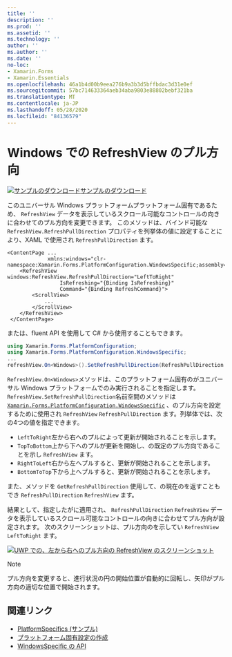 ```yaml
---
title: ''
description: ''
ms.prod: ''
ms.assetid: ''
ms.technology: ''
author: ''
ms.author: ''
ms.date: ''
no-loc:
- Xamarin.Forms
- Xamarin.Essentials
ms.openlocfilehash: 46a1b4d00b9eea276b9a3b3d5bffbdac3d31e0ef
ms.sourcegitcommit: 57bc714633364aeb34aba9803e88802bebf321ba
ms.translationtype: MT
ms.contentlocale: ja-JP
ms.lasthandoff: 05/28/2020
ms.locfileid: "84136579"
---
```

# <a name="refreshview-pull-direction-on-windows"></a>Windows での RefreshView のプル方向

[![サンプルのダウンロード](~/media/shared/download.png)サンプルのダウンロード](https://docs.microsoft.com/samples/xamarin/xamarin-forms-samples/userinterface-platformspecifics)

このユニバーサル Windows プラットフォームプラットフォーム固有であるため、 `RefreshView` データを表示しているスクロール可能なコントロールの向きに合わせてのプル方向を変更できます。 このメソッドは、バインド可能な `RefreshView.RefreshPullDirection` プロパティを列挙体の値に設定することにより、XAML で使用され `RefreshPullDirection` ます。

```xaml
<ContentPage ...
             xmlns:windows="clr-namespace:Xamarin.Forms.PlatformConfiguration.WindowsSpecific;assembly=Xamarin.Forms.Core">
    <RefreshView windows:RefreshView.RefreshPullDirection="LeftToRight"
                 IsRefreshing="{Binding IsRefreshing}"
                 Command="{Binding RefreshCommand}">
        <ScrollView>
            ...
        </ScrollView>
    </RefreshView>
 </ContentPage>
```

または、fluent API を使用して C# から使用することもできます。

```csharp
using Xamarin.Forms.PlatformConfiguration;
using Xamarin.Forms.PlatformConfiguration.WindowsSpecific;
...
refreshView.On<Windows>().SetRefreshPullDirection(RefreshPullDirection.LeftToRight);
```

`RefreshView.On<Windows>`メソッドは、このプラットフォーム固有のがユニバーサル Windows プラットフォームでのみ実行されることを指定します。 `RefreshView.SetRefreshPullDirection`名前空間のメソッドは [`Xamarin.Forms.PlatformConfiguration.WindowsSpecific`](xref:Xamarin.Forms.PlatformConfiguration.WindowsSpecific) 、のプル方向を設定するために使用され `RefreshView` `RefreshPullDirection` ます。列挙体では、次の4つの値を指定できます。

- `LeftToRight`左から右へのプルによって更新が開始されることを示します。
- `TopToBottom`上から下へのプルが更新を開始し、の既定のプル方向であることを示し `RefreshView` ます。
- `RightToLeft`右から左へプルすると、更新が開始されることを示します。
- `BottomToTop`下から上へプルすると、更新が開始されることを示します。

また、メソッドを `GetRefreshPullDirection` 使用して、の現在のを返すこともでき `RefreshPullDirection` `RefreshView` ます。

結果として、指定したがに適用され、 `RefreshPullDirection` `RefreshView` データを表示しているスクロール可能なコントロールの向きに合わせてプル方向が設定されます。 次のスクリーンショットは、プル方向のを示してい `RefreshView` `LeftToRight` ます。

[![UWP での、左から右へのプル方向の RefreshView のスクリーンショット](refreshview-pulldirection-images/refreshview-pulldirection.png "左から右方向のプル方向の RefreshView")](refreshview-pulldirection-images/refreshview-pulldirection-large.png#lightbox "左から右方向のプル方向の RefreshView")

> [!NOTE]
> プル方向を変更すると、進行状況の円の開始位置が自動的に回転し、矢印がプル方向の適切な位置で開始されます。

## <a name="related-links"></a>関連リンク

- [PlatformSpecifics (サンプル)](https://docs.microsoft.com/samples/xamarin/xamarin-forms-samples/userinterface-platformspecifics)
- [プラットフォーム固有設定の作成](~/xamarin-forms/platform/platform-specifics/index.md#creating-platform-specifics)
- [WindowsSpecific の API](xref:Xamarin.Forms.PlatformConfiguration.WindowsSpecific)
